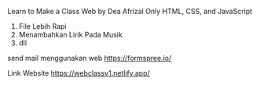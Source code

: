 Learn to Make a Class Web by Dea Afrizal
Only HTML, CSS, and JavaScript

<!-- Update -->
1. File Lebih Rapi
2. Menambahkan Lirik Pada Musik
3. dll

send mail menggunakan web 
https://formspree.io/


Link Website
https://webclassv1.netlify.app/
